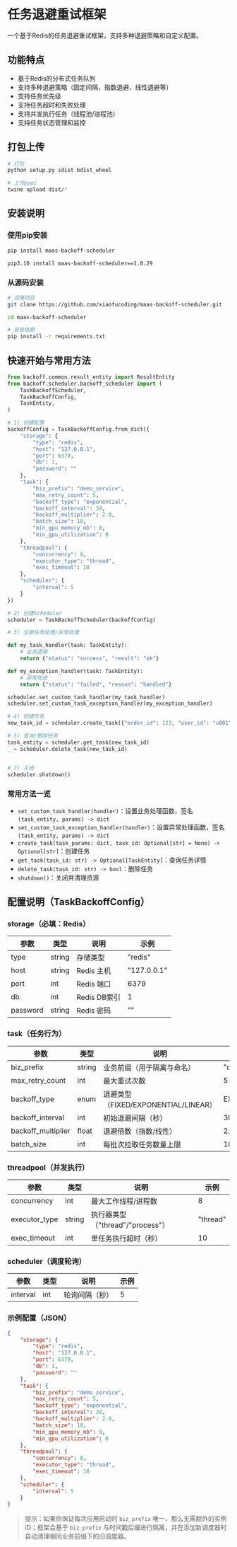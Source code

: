 # 任务退避重试框架

一个基于Redis的任务退避重试框架，支持多种退避策略和自定义配置。

## 功能特点
- 基于Redis的分布式任务队列
- 支持多种退避策略（固定间隔、指数退避、线性退避等）
- 支持任务优先级
- 支持任务超时和失败处理
- 支持并发执行任务（线程池/进程池）
- 支持任务状态管理和监控

## 打包上传

```bash
# 打包
python setup.py sdist bdist_wheel

# 上传pypi
twine upload dist/*

```
## 安装说明

### 使用pip安装
```bash
pip install maas-backoff-scheduler

pip3.10 install maas-backoff-scheduler==1.0.29
```

### 从源码安装
```bash
# 克隆项目
git clone https://github.com/xiaofucoding/maas-backoff-scheduler.git

cd maas-backoff-scheduler

# 安装依赖
pip install -r requirements.txt
```

## 快速开始与常用方法

```python
from backoff.common.result_entity import ResultEntity
from backoff.scheduler.backoff_scheduler import (
    TaskBackoffScheduler,
    TaskBackoffConfig,
    TaskEntity,
)

# 1) 创建配置
backoffConfig = TaskBackoffConfig.from_dict({
    "storage": {
        "type": "redis",
        "host": "127.0.0.1",
        "port": 6379,
        "db": 1,
        "password": ""
    },
    "task": {
        "biz_prefix": "demo_service",
        "max_retry_count": 5,
        "backoff_type": "exponential",
        "backoff_interval": 30,
        "backoff_multiplier": 2.0,
        "batch_size": 10,
        "min_gpu_memory_mb": 0,
        "min_gpu_utilization": 0
    },
    "threadpool": {
        "concurrency": 8,
        "executor_type": "thread",
        "exec_timeout": 10
    },
    "scheduler": {
        "interval": 5
    }
})

# 2) 创建Scheduler
scheduler = TaskBackoffScheduler(backoffConfig)

# 3) 注册任务处理/异常处理

def my_task_handler(task: TaskEntity):
    # 业务逻辑
    return {"status": "success", "result": "ok"}

def my_exception_handler(task: TaskEntity):
    # 异常兜底
    return {"status": "failed", "reason": "handled"}

scheduler.set_custom_task_handler(my_task_handler)
scheduler.set_custom_task_exception_handler(my_exception_handler)

# 4) 创建任务
new_task_id = scheduler.create_task({"order_id": 123, "user_id": "u001"})

# 5) 查询/删除任务
task_entity = scheduler.get_task(new_task_id)
_ = scheduler.delete_task(new_task_id)


# 7) 关闭
scheduler.shutdown()
```

### 常用方法一览

- `set_custom_task_handler(handler)`：设置业务处理函数，签名 `(task_entity, params) -> dict`
- `set_custom_task_exception_handler(handler)`：设置异常处理函数，签名 `(task_entity, params) -> dict`
- `create_task(task_params: dict, task_id: Optional[str] = None) -> Optional[str]`：创建任务
- `get_task(task_id: str) -> Optional[TaskEntity]`：查询任务详情
- `delete_task(task_id: str) -> bool`：删除任务
- `shutdown()`：关闭并清理资源

## 配置说明（TaskBackoffConfig）

### storage（必填：Redis）

| 参数     | 类型   | 说明         | 示例        |
| -------- | ------ | ------------ | ----------- |
| type     | string | 存储类型     | "redis"     |
| host     | string | Redis 主机   | "127.0.0.1" |
| port     | int    | Redis 端口   | 6379        |
| db       | int    | Redis DB索引 | 1           |
| password | string | Redis 密码   | ""          |

### task（任务行为）

| 参数               | 类型   | 说明                                 | 示例           |
| ------------------ | ------ | ------------------------------------ | -------------- |
| biz_prefix         | string | 业务前缀（用于隔离与命名）           | "demo_service" |
| max_retry_count    | int    | 最大重试次数                         | 5              |
| backoff_type       | enum   | 退避类型（FIXED/EXPONENTIAL/LINEAR） | EXPONENTIAL    |
| backoff_interval   | int    | 初始退避间隔（秒）                   | 30             |
| backoff_multiplier | float  | 退避倍数（指数/线性）                | 2.0            |
| batch_size         | int    | 每批次拉取任务数量上限               | 10             |

### threadpool（并发执行）

| 参数          | 类型   | 说明                             | 示例     |
| ------------- | ------ | -------------------------------- | -------- |
| concurrency   | int    | 最大工作线程/进程数              | 8        |
| executor_type | string | 执行器类型（"thread"/"process"） | "thread" |
| exec_timeout       | int    | 单任务执行超时（秒）                 | 10             |


### scheduler（调度轮询）

| 参数     | 类型 | 说明           | 示例 |
| -------- | ---- | -------------- | ---- |
| interval | int  | 轮询间隔（秒） | 5    |

### 示例配置（JSON）

```json
{
    "storage": {
        "type": "redis",
        "host": "127.0.0.1",
        "port": 6379,
        "db": 1,
        "password": ""
    },
    "task": {
        "biz_prefix": "demo_service",
        "max_retry_count": 5,
        "backoff_type": "exponential",
        "backoff_interval": 30,
        "backoff_multiplier": 2.0,
        "batch_size": 10,
        "min_gpu_memory_mb": 0,
        "min_gpu_utilization": 0
    },
    "threadpool": {
        "concurrency": 8,
        "executor_type": "thread",
        "exec_timeout": 10
    },
    "scheduler": {
        "interval": 5
    }
}
```

> 提示：如果你保证每次应用启动时 `biz_prefix` 唯一，那么无需额外的实例ID；框架会基于 `biz_prefix` 与时间戳后缀进行隔离，并在添加新调度器时自动清理相同业务前缀下的旧调度器。
